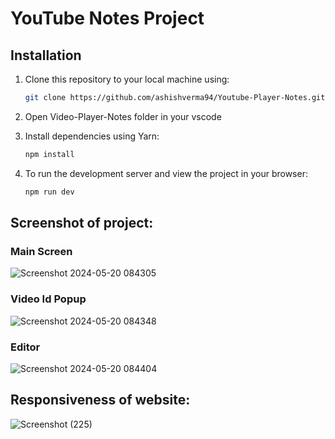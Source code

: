 # YouTube Notes Project

## Installation
1. Clone this repository to your local machine using:
   ```sh
   git clone https://github.com/ashishverma94/Youtube-Player-Notes.git
   ```
3. Open Video-Player-Notes folder in your vscode
4. Install dependencies using Yarn:
   ```sh
   npm install
   ```

5. To run the development server and view the project in your browser:
      ```sh
   npm run dev
   ```
   

## Screenshot of project:
### Main Screen
![Screenshot 2024-05-20 084305](https://github.com/ashishverma94/Youtube-Player-Notes/assets/82448727/6dfcaa22-fb5e-4643-8ced-e8fa6e4df4ef)

### Video Id Popup
![Screenshot 2024-05-20 084348](https://github.com/ashishverma94/Youtube-Player-Notes/assets/82448727/653074d9-06e8-4cdc-86dd-011a373f053e)

### Editor
![Screenshot 2024-05-20 084404](https://github.com/ashishverma94/Youtube-Player-Notes/assets/82448727/fe3ecd8c-3bbe-457d-b2fe-57381be543c4)

## Responsiveness of website:

![Screenshot (225)](https://github.com/ashishverma94/Youtube-Player-Notes/assets/82448727/42e3d1a2-461f-4c71-9692-e319a573a5df)
